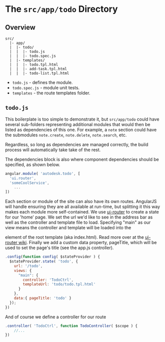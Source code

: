 # The `src/app/todo` Directory

## Overview

```
src/
  |- app/
  |  |- todo/
  |  |  |- todo.js
  |  |  |- todo.spec.js
  |  |- templates/
  |  |  |- todo.tpl.html
  |  |  |- add-task.tpl.html
  |  |  |- todo-list.tpl.html

```

- `todo.js` - defines the module.
- `todo.spec.js` - module unit tests.
- `templates` - the route templates folder.

## `todo.js`

This boilerplate is too simple to demonstrate it, but `src/app/todo` could have
several sub-folders representing additional modules that would then be listed
as dependencies of this one.  For example, a `note` section could have the
submodules `note.create`, `note.delete`, `note.search`, etc.

Regardless, so long as dependencies are managed correctly, the build process
will automatically take take of the rest.

The dependencies block is also where component dependencies should be
specified, as shown below.

```js
angular.module( 'autodesk.todo', [
  'ui.router',
  'someCoolService',
    ...
])
```

Each section or module of the site can also have its own routes. AngularJS will
handle ensuring they are all available at run-time, but splitting it this way
makes each module more self-contained. We use [ui-router](https://github.com/angular-ui/ui-router) to create
a state for our 'home' page. We set the url we'd like to see in the address bar
as well as the controller and template file to load. Specifying "main" as our view
means the controller and template will be loaded into the <div ui-view="main"/> element
of the root template (aka index.html). Read more over at the [ui-router wiki](https://github.com/angular-ui/ui-router/wiki).
Finally we add a custom data property, pageTitle, which will be used to set the page's
title (see the app.js controller).

```js
.config(function config( $stateProvider ) {
  $stateProvider.state( 'todo', {
    url: '/todo',
    views: {
      "main": {
        controller: 'TodoCtrl',
        templateUrl: 'todo/todo.tpl.html'
      }
    },
    data:{ pageTitle: 'todo' }
  });
})
```

And of course we define a controller for our route

```js
.controller( 'TodoCtrl', function TodoController( $scope ) {
    //...
})
```
